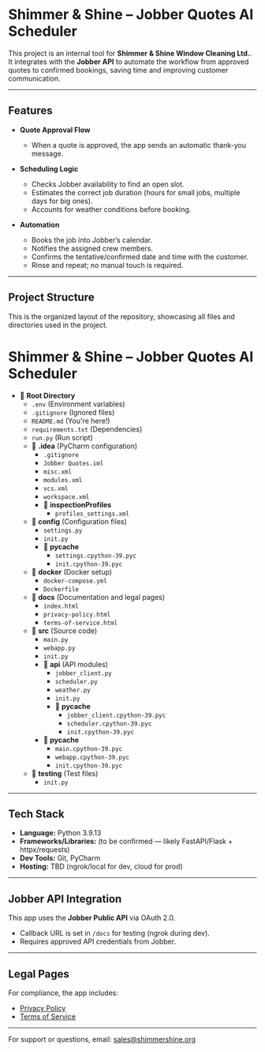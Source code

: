 # Shimmer & Shine – Jobber Quotes AI Scheduler  

This project is an internal tool for **Shimmer & Shine Window Cleaning Ltd.**. It integrates with the **Jobber API** to automate the workflow from approved quotes to confirmed bookings, saving time and improving customer communication.  

---

##  Features  

- **Quote Approval Flow**  
  - When a quote is approved, the app sends an automatic thank-you message.  

- **Scheduling Logic**  
  - Checks Jobber availability to find an open slot.  
  - Estimates the correct job duration (hours for small jobs, multiple days for big ones).  
  - Accounts for weather conditions before booking.  

- **Automation**  
  - Books the job into Jobber’s calendar.  
  - Notifies the assigned crew members.  
  - Confirms the tentative/confirmed date and time with the customer.  
  - Rinse and repeat; no manual touch is required.  

---

##  Project Structure
This is the organized layout of the repository, showcasing all files and directories used in the project.

# Shimmer & Shine – Jobber Quotes AI Scheduler



- 📁 **Root Directory**
  - `.env` (Environment variables)
  - `.gitignore` (Ignored files)
  - `README.md` (You're here!)
  - `requirements.txt` (Dependencies)
  - `run.py` (Run script)
  - 📁 **.idea** (PyCharm configuration)
    - `.gitignore`
    - `Jobber Quotes.iml`
    - `misc.xml`
    - `modules.xml`
    - `vcs.xml`
    - `workspace.xml`
    - 📁 **inspectionProfiles**
      - `profiles_settings.xml`
  - 📁 **config** (Configuration files)
    - `settings.py`
    - `init.py`
    - 📁 **__pycache__**
      - `settings.cpython-39.pyc`
      - `init.cpython-39.pyc`
  - 📁 **docker** (Docker setup)
    - `docker-compose.yml`
    - `Dockerfile`
  - 📁 **docs** (Documentation and legal pages)
    - `index.html`
    - `privacy-policy.html`
    - `terms-of-service.html`
  - 📁 **src** (Source code)
    - `main.py`
    - `webapp.py`
    - `init.py`
    - 📁 **api** (API modules)
      - `jobber_client.py`
      - `scheduler.py`
      - `weather.py`
      - `init.py`
      - 📁 **__pycache__**
        - `jobber_client.cpython-39.pyc`
        - `scheduler.cpython-39.pyc`
        - `init.cpython-39.pyc`
    - 📁 **__pycache__**
      - `main.cpython-39.pyc`
      - `webapp.cpython-39.pyc`
      - `init.cpython-39.pyc`
  - 📁 **testing** (Test files)
    - `init.py`
---

##  Tech Stack  

- **Language:** Python 3.9.13
- **Frameworks/Libraries:** (to be confirmed — likely FastAPI/Flask + httpx/requests)  
- **Dev Tools:** Git, PyCharm  
- **Hosting:** TBD (ngrok/local for dev, cloud for prod)  

---

##  Jobber API Integration  

This app uses the **Jobber Public API** via OAuth 2.0.  
- Callback URL is set in `/docs` for testing (ngrok during dev).  
- Requires approved API credentials from Jobber.  

---

##  Legal Pages  

For compliance, the app includes:  
- [Privacy Policy](https://benavery28.github.io/Jobber-Quotes/privacy-policy.html)  
- [Terms of Service](https://benavery28.github.io/Jobber-Quotes/terms-of-service.html)  

---

For support or questions, email: sales@shimmershine.org
